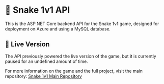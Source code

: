# 🐍 Snake 1v1 API

This is the ASP.NET Core backend API for the Snake 1v1 game, designed for deployment on Azure and using a MySQL database.

## 🚀 Live Version

The API previously powered the live version of the game, but it is currently paused for an undefined amount of time.

For more information on the game and the full project, visit the main repository:
[Snake 1v1 Main Repository](https://github.com/heldergomesramos/Snake-1v1)
